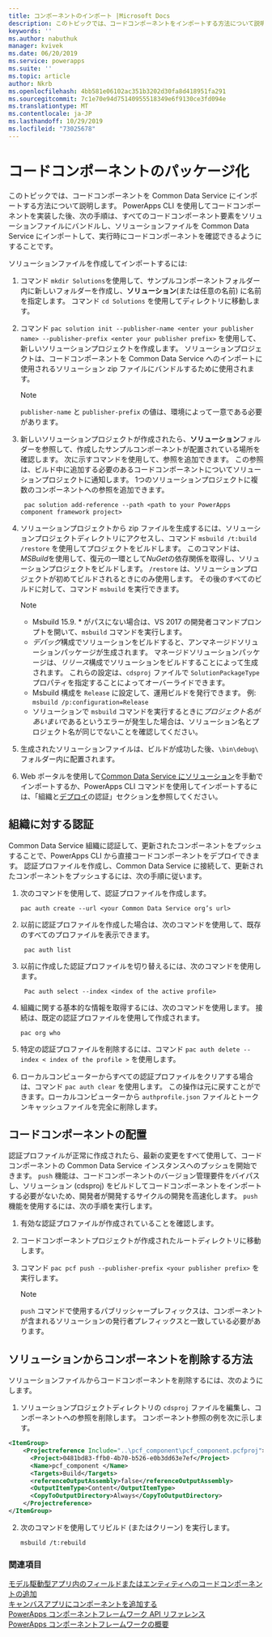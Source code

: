 ```yaml
---
title: コンポーネントのインポート |Microsoft Docs
description: このトピックでは、コードコンポーネントをインポートする方法について説明します。
keywords: ''
ms.author: nabuthuk
manager: kvivek
ms.date: 06/20/2019
ms.service: powerapps
ms.suite: ''
ms.topic: article
author: Nkrb
ms.openlocfilehash: 4bb581e06102ac351b3202d30fa8d418951fa291
ms.sourcegitcommit: 7c1e70e94d75140955518349e6f9130ce3fd094e
ms.translationtype: MT
ms.contentlocale: ja-JP
ms.lasthandoff: 10/29/2019
ms.locfileid: "73025678"
---
```

# <a name="package-a-code-component"></a>コードコンポーネントのパッケージ化

このトピックでは、コードコンポーネントを Common Data Service にインポートする方法について説明します。 PowerApps CLI を使用してコードコンポーネントを実装した後、次の手順は、すべてのコードコンポーネント要素をソリューションファイルにバンドルし、ソリューションファイルを Common Data Service にインポートして、実行時にコードコンポーネントを確認できるようにすることです。

ソリューションファイルを作成してインポートするには:

1. コマンド `mkdir Solutions`を使用して、サンプルコンポーネントフォルダー内に新しいフォルダーを作成し、**ソリューション**(または任意の名前) に名前を指定します。 コマンド `cd Solutions` を使用してディレクトリに移動します。

2. コマンド `pac solution init --publisher-name <enter your publisher name> --publisher-prefix <enter your publisher prefix>` を使用して、新しいソリューションプロジェクトを作成します。 ソリューションプロジェクトは、コードコンポーネントを Common Data Service へのインポートに使用されるソリューション zip ファイルにバンドルするために使用されます。

   > [!NOTE]
   > `publisher-name` と `publisher-prefix` の値は、環境によって一意である必要があります。
 
3. 新しいソリューションプロジェクトが作成されたら、**ソリューション**フォルダーを参照して、作成したサンプルコンポーネントが配置されている場所を確認します。 次に示すコマンドを使用して、参照を追加できます。 この参照は、ビルド中に追加する必要のあるコードコンポーネントについてソリューションプロジェクトに通知します。 1つのソリューションプロジェクトに複数のコンポーネントへの参照を追加できます。

   ```CLI   
    pac solution add-reference --path <path to your PowerApps component framework project>
   ```

3. ソリューションプロジェクトから zip ファイルを生成するには、ソリューションプロジェクトディレクトリにアクセスし、コマンド `msbuild /t:build /restore` を使用してプロジェクトをビルドします。 このコマンドは、 *MSBuild*を使用して、復元の一環として*NuGet*の依存関係を取得し、ソリューションプロジェクトをビルドします。 `/restore` は、ソリューションプロジェクトが初めてビルドされるときにのみ使用します。 その後のすべてのビルドに対して、コマンド `msbuild` を実行できます。


    > [!NOTE]
    > - Msbuild 15.9. * がパスにない場合は、VS 2017 の開発者コマンドプロンプトを開いて、`msbuild` コマンドを実行します。
    > - *デバッグ*構成でソリューションをビルドすると、アンマネージドソリューションパッケージが生成されます。 マネージドソリューションパッケージは、*リリース*構成でソリューションをビルドすることによって生成されます。 これらの設定は、`cdsproj` ファイルで `SolutionPackageType` プロパティを指定することによってオーバーライドできます。
    > - Msbuild 構成を `Release` に設定して、運用ビルドを発行できます。 例: `msbuild /p:configuration=Release`
    > - ソリューションで `msbuild` コマンドを実行するときに*プロジェクト名があいまい*であるというエラーが発生した場合は、ソリューション名とプロジェクト名が同じでないことを確認してください。

4. 生成されたソリューションファイルは、ビルドが成功した後、`\bin\debug\` フォルダー内に配置されます。
5. Web ポータルを使用して[Common Data Service にソリューション](https://docs.microsoft.com/powerapps/maker/common-data-service/import-update-export-solutions)を手動でインポートするか、PowerApps CLI コマンドを使用してインポートするには、「組織と[デプロイ](#deploying-code-components)の認証」セクション[を](#authenticating-to-your-organization)参照してください。

## <a name="authenticating-to-your-organization"></a>組織に対する認証

Common Data Service 組織に認証して、更新されたコンポーネントをプッシュすることで、PowerApps CLI から直接コードコンポーネントをデプロイできます。 認証プロファイルを作成し、Common Data Service に接続して、更新されたコンポーネントをプッシュするには、次の手順に従います。 
 
1. 次のコマンドを使用して、認証プロファイルを作成します。 
 
    ```CLI
    pac auth create --url <your Common Data Service org’s url> 
    ```
 
2. 以前に認証プロファイルを作成した場合は、次のコマンドを使用して、既存のすべてのプロファイルを表示できます。 

   ```CLI
    pac auth list 
   ```
 
3. 以前に作成した認証プロファイルを切り替えるには、次のコマンドを使用します。 
   
   ```CLI
    Pac auth select --index <index of the active profile>
    ``` 

4. 組織に関する基本的な情報を取得するには、次のコマンドを使用します。 接続は、既定の認証プロファイルを使用して作成されます。 

    ```CLI
    pac org who 
    ```
 
5. 特定の認証プロファイルを削除するには、コマンド `pac auth delete --index < index of the profile >` を使用します。 
6. ローカルコンピューターからすべての認証プロファイルをクリアする場合は、コマンド `pac auth clear` を使用します。 この操作は元に戻すことができます。ローカルコンピューターから `authprofile.json` ファイルとトークンキャッシュファイルを完全に削除します。 

## <a name="deploying-code-components"></a>コードコンポーネントの配置 

認証プロファイルが正常に作成されたら、最新の変更をすべて使用して、コードコンポーネントの Common Data Service インスタンスへのプッシュを開始できます。 `push` 機能は、コードコンポーネントのバージョン管理要件をバイパスし、ソリューション (cdsproj) をビルドしてコードコンポーネントをインポートする必要がないため、開発者が開発するサイクルの開発を高速化します。 `push` 機能を使用するには、次の手順を実行します。

1. 有効な認証プロファイルが作成されていることを確認します。
2. コードコンポーネントプロジェクトが作成されたルートディレクトリに移動します。
3. コマンド `pac pcf push --publisher-prefix <your publisher prefix>` を実行します。

   > [!NOTE]
   > `push` コマンドで使用するパブリッシャープレフィックスは、コンポーネントが含まれるソリューションの発行者プレフィックスと一致している必要があります。

## <a name="how-to-remove-components-from-a-solution"></a>ソリューションからコンポーネントを削除する方法

ソリューションファイルからコードコンポーネントを削除するには、次のようにします。

1.  ソリューションプロジェクトディレクトリの `cdsproj` ファイルを編集し、コンポーネントへの参照を削除します。 コンポーネント参照の例を次に示します。

   ```XML
   <ItemGroup>
       <Projectreference Include="..\pcf_component\pcf_component.pcfproj">
         <Project>0481bd83-ffb0-4b70-b526-e0b3dd63e7ef</Project>
         <Name>pcf_component </Name>
         <Targets>Build</Targets>
         <referenceOutputAssembly>false</referenceOutputAssembly>
         <OutputItemType>Content</OutputItemType>
         <CopyToOutputDirectory>Always</CopyToOutputDirectory>
       </Projectreference>
   </ItemGroup>
   ```

2. 次のコマンドを使用してリビルド (またはクリーン) を実行します。
   
    ```CLI
    msbuild /t:rebuild
    ```

### <a name="see-also"></a>関連項目

[モデル駆動型アプリ内のフィールドまたはエンティティへのコードコンポーネントの追加](add-custom-controls-to-a-field-or-entity.md)<br/>
[キャンバスアプリにコンポーネントを追加する](component-framework-for-canvas-apps.md#add-components-to-a-canvas-app)<br/>
[PowerApps コンポーネントフレームワーク API リファレンス](reference/index.md)<br/>
[PowerApps コンポーネントフレームワークの概要](overview.md)
